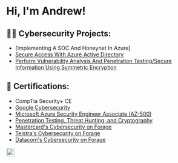 <h1>Hi, I'm Andrew! </h1>

<h2>👨‍💻 Cybersecurity Projects:</h2>

  - [Implementing A SOC And Honeynet In Azure]
  - [Secure Access With Azure Active Directory](https://github.com/abennie2010/SecureAccessWithAzureActiveDirectory/tree/main)
  - [Perform Vulnerability Analysis And Penetration Testing/Secure Information Using Symmetric Encryption](https://github.com/abennie2010/PerformVulnerabilityAnalysisAndPenetrationTesting-SecureInformationUsingSymmetricEncryption/tree/main)


    
<h2>📑 Certifications:</h2>

- CompTia Security+ CE
- [Google Cybersecurity](https://coursera.org/share/371c0b82107d3e009b9c4fe12f926e0e)
- [Microsoft Azure Security Engineer Associate (AZ-500)](https://coursera.org/share/760fce40354d10595387a610e0596c59)
- [Penetration Testing, Threat Hunting, and Cryptography](https://coursera.org/share/862550d1bdefcd56909bd6ea00e49e5f)
- [Mastercard's Cybersecurity on Forage](https://forage-uploads-prod.s3.amazonaws.com/completion-certificates/mfxGwGDp6WkQmtmTf/vcKAB5yYAgvemepGQ_mfxGwGDp6WkQmtmTf_zyhy6SZaagNYDrvsK_1738015739105_completion_certificate.pdf)
- [Telstra's Cybersecurity on Forage](https://forage-uploads-prod.s3.amazonaws.com/completion-certificates/M6JGAwZ52SMusMEcK/RNhbu8QnDzthwynEf_M6JGAwZ52SMusMEcK_zyhy6SZaagNYDrvsK_1738091425985_completion_certificate.pdf)
- [Datacom's Cybersecurity on Forage](https://forage-uploads-prod.s3.amazonaws.com/completion-certificates/gCW7Xki5Y3vNpBmnn/yTszJTvkHFBH6zAn3_gCW7Xki5Y3vNpBmnn_zyhy6SZaagNYDrvsK_1738099544890_completion_certificate.pdf)





[<img align="left" alt="AndrewBennie | LinkedIn" width="22px" src="https://cdn.jsdelivr.net/npm/simple-icons@v3/icons/linkedin.svg" />][linkedin]



[linkedin]:(www.linkedin.com/in/drewb6)


<!--
**joshmadakor1/joshmadakor1** is a ✨ _special_ ✨ repository because its `README.md` (this file) appears on your GitHub profile.

Here are some ideas to get you started:

- 🔭 I’m currently working on ...
- 🌱 I’m currently learning ...
- 👯 I’m looking to collaborate on ...
- 🤔 I’m looking for help with ...
- 💬 Ask me about ...
- 📫 How to reach me: ...
- 😄 Pronouns: ...
- ⚡ Fun fact: ...
-->
